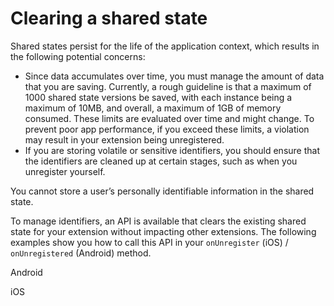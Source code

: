 # Clearing a shared state

Shared states persist for the life of the application context, which results in the following potential concerns:

* Since data accumulates over time, you must manage the amount of data that you are saving. Currently, a rough guideline is that a maximum of 1000 shared state versions be saved, with each instance being a maximum of 10MB, and overall, a maximum of 1GB of memory consumed. These limits are evaluated over time and might change. To prevent poor app performance, if you exceed these limits, a violation may result in your extension being unregistered.
* If you are storing volatile or sensitive identifiers, you should ensure that the identifiers are cleaned up at certain stages, such as when you unregister yourself.    

<InlineAlert variant="info" slots="text"/>

You cannot store a user’s personally identifiable information in the shared state.

To manage identifiers, an API is available that clears the existing shared state for your extension without impacting other extensions. The following examples show you how to call this API in your `onUnregister` (iOS) / `onUnregistered` (Android) method.

<TabsBlock orientation="horizontal" slots="heading, content" repeat="2"/>

Android

<ClearSharedStateAndroid/>

iOS

<ClearSharedStateIos/>

